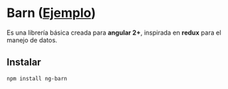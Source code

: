 # Barn ([Ejemplo](https://github.com/tantaroth/barn-example))

Es una librería básica creada para **angular 2+**, inspirada en **redux** para el manejo de datos.

## Instalar
```
npm install ng-barn
```
